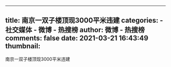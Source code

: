 
---
title: 南京一双子楼顶现3000平米违建
categories: 
    - 社交媒体
    - 微博 - 热搜榜
author: 微博 - 热搜榜
comments: false
date: 2021-03-21 16:43:49
thumbnail: 
---

<div>   
南京一双子楼顶现3000平米违建  
</div>
            